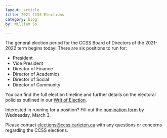 ```yaml
---
layout: article
title: 2021 CCSS Elections
category: blog
by: William So

---
```

<p>The general election period for the CCSS Board of Directors of the 2021-2022 term begins today! There are six positions to run for:</p>

<ul>
 <li>President</li>
 <li>Vice President</li>
 <li>Director of Finance</li>
 <li>Director of Academics</li>
 <li>Director of Social</li>
 <li>Director of Community</li>
</ul>

<p>You can find the full election timeline and further details on the electoral policies outlined in our <a href="https://drive.google.com/file/d/1hXfT_9fm5DLrsHUUYdQCMF84A_XKLJz9/view">Writ of Election</a>.</p>

<p>Interested in running for a position? Fill out the <a href="https://forms.gle/nobHrsw8WWMLpQXp8">nomination form</a> by Wednesday, March 3.</p>

<p>Please contact <a href="mailto:elections@ccss.carleton.ca">elections@ccss.carleton.ca</a> with any questions or concerns regarding the CCSS elections.</p>